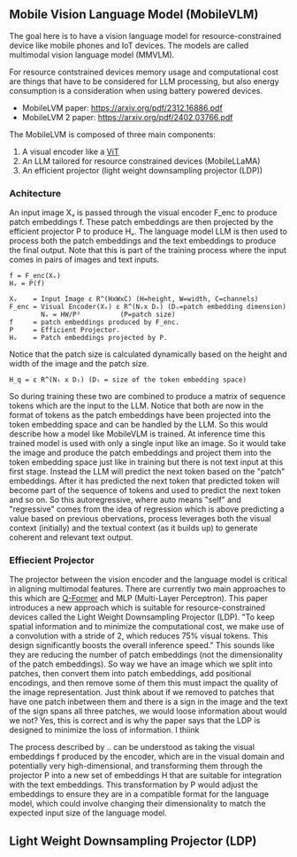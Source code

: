 ## Mobile Vision Language Model (MobileVLM)
The goal here is to have a vision language model for resource-constrained
device like mobile phones and IoT devices. The models are called  multimodal
vision language model (MMVLM).

For resource contstrained devices memory usage and computational cost are things
that have to be considered for LLM processing, but also energy consumption is
a consideration when using battery powered devices.

* MobileLVM paper: https://arxiv.org/pdf/2312.16886.pdf
* MobileLVM 2 paper: https://arxiv.org/pdf/2402.03766.pdf

The MobileLVM is composed of three main components:
1. A visual encoder  like a [ViT](vit.md)
2. An LLM tailored for resource constrained devices (MobileLLaMA)
3. An efficient projector (light weight downsampling projector (LDP))

### Achitecture
An input image Xᵥ is passed through the visual encoder F_enc to produce patch
embeddings f. These patch embeddings are then projected by the efficient
projector P to produce Hᵥ. The language model LLM is then used to process both
the patch embeddings and the text embeddings to produce the final output. Note
that this is part of the training process where the input comes in pairs of
images and text inputs.
```
f = F_enc(Xᵥ)
Hᵥ = P(f)

Xᵥ    = Input Image ε R^(HxWxC) (H=height, W=width, C=channels)
F_enc = Visual Encoder(Xᵥ) ε R^(Nᵥx Dᵥ) (Dᵥ=patch embedding dimension)
        Nᵥ = HW/P²          (P=patch size)
f     = patch embeddings produced by F_enc.
P     = Efficient Projector.
Hᵥ    = Patch embeddings projected by P.
```
Notice that the patch size is calculated dynamically based on the height and
width of the image and the patch size. 

```
H_q = ε R^(Nₜ x Dₜ) (Dₜ = size of the token embedding space)
```
So during training these two are combined to produce a matrix of sequence
tokens which are the input to the LLM. Notice that both are now in the format
of tokens as the patch embeddings have been projected into the token embedding
space and can be handled by the LLM. So this would describe how a model like
MobileVLM is trained. At inference time this trained model is used with only
a single input like an image. So it would take the image and produce the patch
embeddings and project them into the token embedding space just like in training
but there is not text input at this first stage. Instead the LLM will predict
the next token based on the "patch" embeddings. After it has predicted the next
token that predicted token will become part of the sequence of tokens and used
to predict the next token and so on. So this autoregressive, where auto means
"self" and "regressive" comes from the idea of regression which is above
predicting a value based on previous obervations, process leverages both the
visual context (initially) and the textual context (as it builds up) to generate
coherent and relevant text output.


### Effiecient Projector
The projector between the vision encoder and the language model is critical in
aligning multimodal features. There are currently two main approaches to this
which are [Q-Former](blip2.md) and MLP (Multi-Layer Perceptron).
This paper introduces a new approach which is suitable for resource-constrained
devices called the Light Weight Downsampling Projector (LDP).
"To keep spatial information and to minimize the computational cost, we make use
of a convolution with a stride of 2, which reduces 75% visual tokens. This
design significantly boosts the overall inference speed."
This sounds like they are reducing the number of patch embeddings (not the
dimensionality of the patch embeddings).
So way we have an image which we split into patches, then convert them into
patch embeddings, add positional encodings, and then remove some of them this
must impact the quality of the image representation. Just think about if we
removed to patches that have one patch inbetween them and there is a sign in
the image and the text of the sign spans all three patches, we would loose
information about would we not?
Yes, this is correct and is why the paper says that the LDP is designed to
minimize the loss of information. I thiink


The process described by ..
can be understood as taking the visual embeddings f produced by the encoder,
which are in the visual domain and potentially very high-dimensional, and
transforming them through the projector P into a new set of embeddings 
H that are suitable for integration with the text embeddings. This
transformation by P would adjust the embeddings to ensure they are in a
compatible format for the language model, which could involve changing their
dimensionality to match the expected input size of the language model.

## Light Weight Downsampling Projector (LDP)


